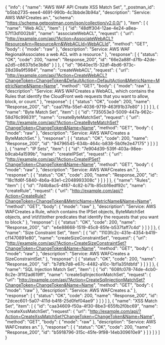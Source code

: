{
  "info": {
    "name": "AWS WAF API Create XSS Match Set",
    "_postman_id": "b5bb2735-eee4-4691-990b-4c3bbde3b94a",
    "description": "Service: AWS WAFCreates an.",
    "schema": "https://schema.getpostman.com/json/collection/v2.0.0/"
  },
  "item": [
    {
      "name": "Web ACL",
      "item": [
        {
          "id": "48dff304-12ae-4e24-a8ea-57f13d1002b8",
          "name": "associateWebACL",
          "request": {
            "url": "http://example.com/api/?Action=AssociateWebACL?ResourceArn=ResourceArn&WebACLId=WebACLId",
            "method": "GET",
            "body": {
              "mode": "raw"
            },
            "description": "Service: AWS WAF RegionalAssociates a web ACL with a resource."
          },
          "response": [
            {
              "status": "OK",
              "code": 200,
              "name": "Response_200",
              "id": "66e2a88f-d7fb-42de-a2d5-c8637b5e3b8d"
            }
          ]
        },
        {
          "id": "9640ec15-32df-4bd6-973c-28d39a9f5984",
          "name": "createWebACL",
          "request": {
            "url": "http://example.com/api/?Action=CreateWebACL?ChangeToken=ChangeToken&DefaultAction=DefaultAction&MetricName=MetricName&Name=Name",
            "method": "GET",
            "body": {
              "mode": "raw"
            },
            "description": "Service: AWS WAFCreates a WebACL, which contains the Rules that identify the CloudFront web requests that you want to allow, block, or count."
          },
          "response": [
            {
              "status": "OK",
              "code": 200,
              "name": "Response_200",
              "id": "caa17ffa-55ef-4036-9719-463f91b37e80"
            }
          ]
        }
      ]
    },
    {
      "name": "Byte Match Set",
      "item": [
        {
          "id": "735053e3-5009-447a-962c-58d76c99831f",
          "name": "createByteMatchSet",
          "request": {
            "url": "http://example.com/api/?Action=CreateByteMatchSet?ChangeToken=ChangeToken&Name=Name",
            "method": "GET",
            "body": {
              "mode": "raw"
            },
            "description": "Service: AWS WAFCreates a ByteMatchSet."
          },
          "response": [
            {
              "status": "OK",
              "code": 200,
              "name": "Response_200",
              "id": "94796545-634b-464c-b838-5b0fe2e47175"
            }
          ]
        }
      ]
    },
    {
      "name": "IP Sets",
      "item": [
        {
          "id": "7e904d39-539f-403a-98ee-b9cab4a1599b",
          "name": "createIPSet",
          "request": {
            "url": "http://example.com/api/?Action=CreateIPSet?ChangeToken=ChangeToken&Name=Name",
            "method": "GET",
            "body": {
              "mode": "raw"
            },
            "description": "Service: AWS WAFCreates an."
          },
          "response": [
            {
              "status": "OK",
              "code": 200,
              "name": "Response_200",
              "id": "18c1fd6f-5840-4b6a-83e1-c2048993308c"
            }
          ]
        }
      ]
    },
    {
      "name": "Rules",
      "item": [
        {
          "id": "7d4b8ac5-4f87-4c82-b71b-85cb16edf92c",
          "name": "createRule",
          "request": {
            "url": "http://example.com/api/?Action=CreateRule?ChangeToken=ChangeToken&MetricName=MetricName&Name=Name",
            "method": "GET",
            "body": {
              "mode": "raw"
            },
            "description": "Service: AWS WAFCreates a Rule, which contains the IPSet objects, ByteMatchSet objects, and \n\t\t\tother predicates that identify the requests that you want to block."
          },
          "response": [
            {
              "status": "OK",
              "code": 200,
              "name": "Response_200",
              "id": "e4e88668-1519-45c8-85fe-b537faff7c4d"
            }
          ]
        }
      ]
    },
    {
      "name": "Size Constraint Set",
      "item": [
        {
          "id": "1103fc2c-431e-4354-b419-cf1470891e80",
          "name": "createSizeConstraintSet",
          "request": {
            "url": "http://example.com/api/?Action=CreateSizeConstraintSet?ChangeToken=ChangeToken&Name=Name",
            "method": "GET",
            "body": {
              "mode": "raw"
            },
            "description": "Service: AWS WAFCreates a SizeConstraintSet."
          },
          "response": [
            {
              "status": "OK",
              "code": 200,
              "name": "Response_200",
              "id": "b7dfb7d8-e67c-4482-a10c-1bf1a35fdbfd"
            }
          ]
        }
      ]
    },
    {
      "name": "SQL Injection Match Set",
      "item": [
        {
          "id": "608fc078-74de-4cb0-8c2e-3f1f2ad619ff",
          "name": "createSqlInjectionMatchSet",
          "request": {
            "url": "http://example.com/api/?Action=CreateSqlInjectionMatchSet?ChangeToken=ChangeToken&Name=Name",
            "method": "GET",
            "body": {
              "mode": "raw"
            },
            "description": "Service: AWS WAFCreates a."
          },
          "response": [
            {
              "status": "OK",
              "code": 200,
              "name": "Response_200",
              "id": "2dcec601-5a07-411d-b4f8-25d0fef04ae9"
            }
          ]
        }
      ]
    },
    {
      "name": "XSS Match Set",
      "item": [
        {
          "id": "caa34609-f50a-4f30-8be3-655fb2f0bc69",
          "name": "createXssMatchSet",
          "request": {
            "url": "http://example.com/api/?Action=CreateXssMatchSet?ChangeToken=ChangeToken&Name=Name",
            "method": "GET",
            "body": {
              "mode": "raw"
            },
            "description": "Service: AWS WAFCreates an."
          },
          "response": [
            {
              "status": "OK",
              "code": 200,
              "name": "Response_200",
              "id": "b5918796-315c-45fe-9f98-14eb309610e9"
            }
          ]
        }
      ]
    }
  ]
}